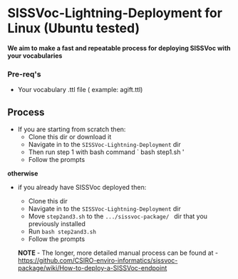 SISSVoc-Lightning-Deployment for Linux (Ubuntu tested)
============================

**We aim to make a fast and repeatable process for deploying SISSVoc with your vocabularies**

### Pre-req's
 * Your vocabulary  .ttl file ( example: agift.ttl)
 
## Process
* If you are starting from scratch then:
    - Clone this dir or download it
    - Navigate in to the ` SISSVoc-Lightning-Deployment ` dir
    - Then run step 1 with bash command ` bash step1.sh '
    - Follow the prompts

**otherwise**

 * if you already have SISSVoc deployed then:
    - Clone this dir
    - Navigate in to the ` SISSVoc-Lightning-Deployment ` dir
    - Move ` step2and3.sh ` to the ` .../sissvoc-package/  ` dir that you previously installed
    - Run ` bash step2and3.sh `
    - Follow the prompts
    
    **NOTE** - The longer, more detailed manual process can be found at - https://github.com/CSIRO-enviro-informatics/sissvoc-package/wiki/How-to-deploy-a-SISSVoc-endpoint
